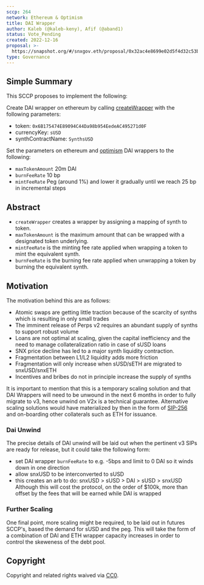 ```yaml
---
sccp: 264
network: Ethereum & Optimism
title: DAI Wrapper
author: Kaleb (@kaleb-keny), Afif (@aband1)
status: Vote_Pending
created: 2022-12-16
proposal: >-
  https://snapshot.org/#/snxgov.eth/proposal/0x32ac4e8699e02d5f4d32c53b213f3666f693660f55abc8b6b50dff8600c7226b
type: Governance
---
```

 
## Simple Summary
 
<!--"If you can't explain it simply, you don't understand it well enough." Provide a simplified and layman-accessible explanation of the SCCP.-->
 
This SCCP proposes to implement the following:

Create DAI wrapper on ethereum by calling [createWrapper](https://etherscan.io/address/0x02f9bC46beD33acdB9cb002fe346734CeF8a9480#writeContract) with the following parameters:
 - token: `0x6B175474E89094C44Da98b954EedeAC495271d0F`
 - currencyKey: `sUSD`
 - synthContractName: `SynthsUSD`

Set the parameters on ethereum and [optimism](https://optimistic.etherscan.io/address/0xad32aa4bff8b61b4ae07e3ba437cf81100af0cd7#readContract) DAI wrappers to the following:
- `maxTokenAmount` 20m DAI
- `burnFeeRate` 10 bp
- `mintFeeRate` Peg (around 1%) and lower it gradually until we reach 25 bp in incremental steps
 
## Abstract
 
<!--A short (~200 word) description of the variable change proposed.-->
 
- `createWrapper` creates a wrapper by assigning a mapping of synth to token.
- `maxTokenAmount` is the maximum amount that can be wrapped with a designated token underlying.
- `mintFeeRate` is the minting fee rate applied when wrapping a token to mint the equivalent synth.
- `burnFeeRate` is the burning fee rate applied when unwrapping a token by burning the equivalent synth.
 
## Motivation
 
<!--The motivation is critical for SCCPs that want to update variables within Synthetix. It should clearly explain why the existing variable is not incentive aligned. SCCP submissions without sufficient motivation may be rejected outright.-->
 
The motivation behind this are as follows:
- Atomic swaps are getting little traction because of the scarcity of synths which is resulting in only small trades
- The imminent release of Perps v2 requires an abundant supply of synths to support robust volume
- Loans are not optimal at scaling, given the capital inefficiency and the need to manage collateralization ratio in case of sUSD loans
- SNX price decline has led to a major synth liquidity contraction.
- Fragmentation between L1/L2 liquidity adds more friction
- Fragmentation will only increase when sUSD/sETH are migrated to snxUSD/snxETH
- Incentives and bribes do not in principle increase the supply of synths
 
It is important to mention that this is a temporary scaling solution and that DAI Wrappers will need to be unwound in the next 6 months in order to fully migrate to v3, hence unwind on V2x is a technical guarantee. Alternative scaling solutions would have materialized by then in the form of [SIP-256](https://sips.synthetix.io/sips/sip-256/) and on-boarding other collaterals such as ETH for issuance. 

### Dai Unwind 
The precise details of DAI unwind will be laid out when the pertinent v3 SIPs are ready for release, but it could take the following form:
- set DAI wrapper `burnFeeRate` to e.g. -5bps and limit to 0 DAI so it winds down in one direction
- allow snxUSD to be interconverted to sUSD
- this creates an arb to do: snxUSD > sUSD > DAI > sUSD > snxUSD 
Although this will cost the protocol, on the order of $100k, more than offset by the fees that will be earned while DAI is wrapped

### Further Scaling
One final point, more scaling might be required, to be laid out in futures SCCP's, based the demand for sUSD and the peg. This will take the form of a combination of DAI and ETH wrapper capacity increases in order to control the skeweness of the debt pool.
 
 
## Copyright
 
Copyright and related rights waived via [CC0](https://creativecommons.org/publicdomain/zero/1.0/).